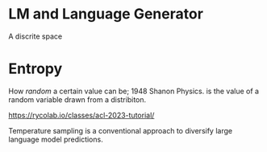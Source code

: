 # LM and Language Generator 

A discrite space


# Entropy 
How *random* a certain value can be; 1948 Shanon Physics. 
is the value of a random variable drawn from a distribiton. 

https://rycolab.io/classes/acl-2023-tutorial/



Temperature sampling is a conventional approach to diversify large language model predictions. 
